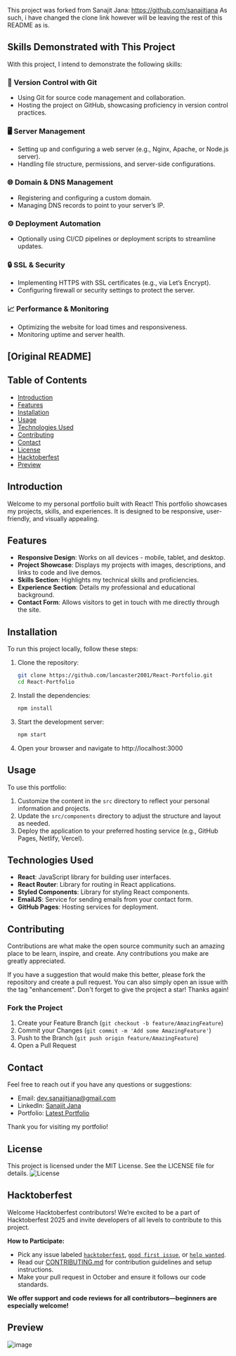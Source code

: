 This project was forked from Sanajit Jana:
https://github.com/sanajitjana
As such, i have changed the clone link however will be leaving the rest of this README as is.

## Skills Demonstrated with This Project

With this project, I intend to demonstrate the following skills:

### 🔧 Version Control with Git
- Using Git for source code management and collaboration.  
- Hosting the project on GitHub, showcasing proficiency in version control practices.

### 🖥️ Server Management
- Setting up and configuring a web server (e.g., Nginx, Apache, or Node.js server).  
- Handling file structure, permissions, and server-side configurations.

### 🌐 Domain & DNS Management
- Registering and configuring a custom domain.  
- Managing DNS records to point to your server’s IP.

### ⚙️ Deployment Automation
- Optionally using CI/CD pipelines or deployment scripts to streamline updates.

### 🔒 SSL & Security
- Implementing HTTPS with SSL certificates (e.g., via Let’s Encrypt).  
- Configuring firewall or security settings to protect the server.

### 📈 Performance & Monitoring
- Optimizing the website for load times and responsiveness.  
- Monitoring uptime and server health.



## [Original README]
## Table of Contents

- [Introduction](#introduction)
- [Features](#features)
- [Installation](#installation)
- [Usage](#usage)
- [Technologies Used](#technologies-used)
- [Contributing](#contributing)
- [Contact](#contact)
- [License](#license)
- [Hacktoberfest](#hacktoberfest)
- [Preview](#preview)

## Introduction

Welcome to my personal portfolio built with React! This portfolio showcases my projects, skills, and experiences. It is designed to be responsive, user-friendly, and visually appealing.

## Features

- **Responsive Design**: Works on all devices - mobile, tablet, and desktop.
- **Project Showcase**: Displays my projects with images, descriptions, and links to code and live demos.
- **Skills Section**: Highlights my technical skills and proficiencies.
- **Experience Section**: Details my professional and educational background.
- **Contact Form**: Allows visitors to get in touch with me directly through the site.

## Installation

To run this project locally, follow these steps:

1. Clone the repository:

   ```bash
   git clone https://github.com/lancaster2001/React-Portfolio.git
   cd React-Portfolio

   ```

2. Install the dependencies:

   ```bash
   npm install

   ```

3. Start the development server:

   ```bash
   npm start

   ```

4. Open your browser and navigate to http://localhost:3000

## Usage

To use this portfolio:

1. Customize the content in the `src` directory to reflect your personal information and projects.
2. Update the `src/components` directory to adjust the structure and layout as needed.
3. Deploy the application to your preferred hosting service (e.g., GitHub Pages, Netlify, Vercel).

## Technologies Used

- **React**: JavaScript library for building user interfaces.
- **React Router**: Library for routing in React applications.
- **Styled Components**: Library for styling React components.
- **EmailJS**: Service for sending emails from your contact form.
- **GitHub Pages**: Hosting services for deployment.

## Contributing

Contributions are what make the open source community such an amazing place to be learn, inspire, and create. Any contributions you make are greatly appreciated.

If you have a suggestion that would make this better, please fork the repository and create a pull request. You can also simply open an issue with the tag "enhancement".
Don't forget to give the project a star! Thanks again!

### Fork the Project

1. Create your Feature Branch (`git checkout -b feature/AmazingFeature`)
2. Commit your Changes (`git commit -m 'Add some AmazingFeature'`)
3. Push to the Branch (`git push origin feature/AmazingFeature`)
4. Open a Pull Request

## Contact

Feel free to reach out if you have any questions or suggestions:

- Email: dev.sanajitjana@gmail.com
- LinkedIn: [Sanajit Jana](https://www.linkedin.com/in/sanajitjana01)
- Portfolio: [Latest Portfolio](https://sanajitjana.github.io)

Thank you for visiting my portfolio!

## License

This project is licensed under the MIT License. See the LICENSE file for details. ![License](https://img.shields.io/badge/license-MIT-blue.svg)

## Hacktoberfest

Welcome Hacktoberfest contributors! We’re excited to be a part of Hacktoberfest 2025 and invite developers of all levels to contribute to this project.

**How to Participate:**
- Pick any issue labeled [`hacktoberfest`](https://github.com/sanajitjana/React-Portfolio/labels/hacktoberfest), [`good first issue`](https://github.com/sanajitjana/React-Portfolio/labels/good%20first%20issue), or [`help wanted`](https://github.com/sanajitjana/React-Portfolio/labels/help%20wanted).
- Read our [CONTRIBUTING.md](CONTRIBUTING.md) for contribution guidelines and setup instructions.
- Make your pull request in October and ensure it follows our code standards.

**We offer support and code reviews for all contributors—beginners are especially welcome!**

## Preview

![image](https://github.com/user-attachments/assets/962ee653-ebc8-44c3-a12b-8dffe87cb269)
